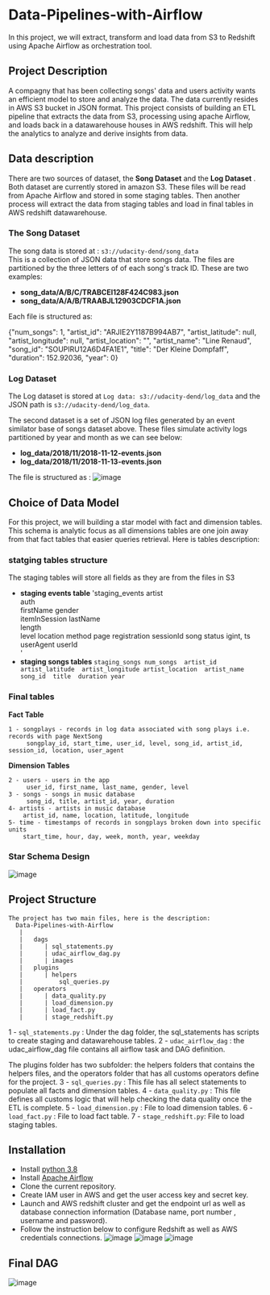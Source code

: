 # Data-Pipelines-with-Airflow
In this project, we will extract, transform and load data from S3 to Redshift using Apache  Airflow as orchestration tool.

## Project Description

A compagny that has been collecting songs' data and users activity wants an efficient model to store and analyze the data. The data currently resides in AWS S3 bucket in JSON format.
This project consists of building an ETL pipeline that extracts the data from S3, processing using apache Airflow, and loads back in a datawarehouse houses in AWS redshift.
This will help the analytics to analyze and derive insights from data.

## Data description
There are two sources of dataset, the **Song Dataset** and the **Log Dataset** .  Both dataset are currently stored in amazon S3. These files will be read from Apache Airflow and stored in some staging tables. Then another process will extract the data from staging tables and load in final tables in AWS redshift datawarehouse.

### The Song Dataset
The song data is stored at : `s3://udacity-dend/song_data`  
This is a collection of JSON data that store songs data. The files are partitioned by the three letters of of each song's track ID. These are two examples:

 - **song_data/A/B/C/TRABCEI128F424C983.json**
 - **song_data/A/A/B/TRAABJL12903CDCF1A.json**
 
 Each file is structured as:
 
 {"num_songs": 1, "artist_id": "ARJIE2Y1187B994AB7", "artist_latitude": null, "artist_longitude": null, "artist_location": "", "artist_name": "Line Renaud", "song_id": "SOUPIRU12A6D4FA1E1", "title": "Der Kleine Dompfaff", "duration": 152.92036, "year": 0}

### Log Dataset

The Log dataset is stored at `Log data: s3://udacity-dend/log_data` and the JSON path is `s3://udacity-dend/log_data`.

The second dataset is a set of JSON log files generated by an event similator base of songs dataset above. These files simulate activity logs partitioned by year and month as we can see below:

- **log_data/2018/11/2018-11-12-events.json**
- **log_data/2018/11/2018-11-13-events.json**

The file is structured as :
![image](https://raw.githubusercontent.com/tmbothe/Data_Warehouse_Project/main/images/log-data.png)


## Choice of Data Model

For this project, we will building a star model with fact and dimension tables. This schema is analytic focus as all dimensions tables are one join away from that fact tables that easier queries retrieval. Here is tables description:

### statging tables structure
 The staging tables will store all fields as they are from the files in S3
 - **staging events table** 
 'staging_events
    artist    
    auth      
    firstName 
    gender    
    itemInSession 
    lastName  
    length    
    level 
    location
    method 
    page 
    registration 
    sessionId 
    song 
    status igint,
    ts  
    userAgent 
    userId  
 '
 - **staging songs tables**
 ` staging_songs
     num_songs 
     artist_id
     artist_latitude 
     artist_longitude
     artist_location 
     artist_name 
     song_id 
     title 
     duration
     year
     `
### Final tables

**Fact Table**

    1 - songplays - records in log data associated with song plays i.e. records with page NextSong
         songplay_id, start_time, user_id, level, song_id, artist_id, session_id, location, user_agent
         
**Dimension Tables**

    2 - users - users in the app
         user_id, first_name, last_name, gender, level 
    3 - songs - songs in music database
         song_id, title, artist_id, year, duration
    4- artists - artists in music database
        artist_id, name, location, latitude, longitude
    5- time - timestamps of records in songplays broken down into specific units
        start_time, hour, day, week, month, year, weekday
 ### Star Schema Design       
 ![image](https://raw.githubusercontent.com/tmbothe/Data_Warehouse_Project/main/images/datamodel.PNG)
 
 ## Project Structure
 ```
 The project has two main files, here is the description:
   Data-Pipelines-with-Airflow
    |
    |   dags
    |      | sql_statements.py
    |      | udac_airflow_dag.py
    |      | images 
    |   plugins
    |      | helpers
    |          sql_queries.py
    |   operators
    |      | data_quality.py
    |      | load_dimension.py
    |      | load_fact.py
    |      | stage_redshift.py
 ``` 
      
 1 - `sql_statements.py` : Under the dag folder, the sql_statements has scripts to create staging and datawarehouse tables.
 2 - `udac_airflow_dag`  : the udac_airflow_dag file contains all airflow task and DAG definition.
 
 The  plugins folder has two subfolder: the helpers folders that contains the helpers files, and the operators folder that has all customs operators define for the project. 
 3 - `sql_queries.py`    : This file has all select statements to populate all facts and dimension tables.
 4 - `data_quality.py`   : This file defines all customs logic that will help checking the data quality once the ETL is complete.
 5 - `load_dimension.py` : File to load dimension tables.
 6 - `load_fact.py`      : File to load fact table.
 7 -  `stage_redshift.py`:  File to load staging tables.
 

## Installation 

- Install [python 3.8](https://www.python.org)
- Install [Apache Airflow](https://airflow.apache.org/docs/apache-airflow/stable/installation.html)
- Clone the current repository. 
- Create IAM user in AWS and get the user access key and secret key.
- Launch and AWS redshift cluster and get the endpoint url as well as database connection information (Database name, port number , username and password).
- Follow the instruction below to configure Redshift as well as AWS credentials connections.
 ![image](https://raw.githubusercontent.com/tmbothe/Data-Pipelines-with-Airflow/main/dags/images/connections1.PNG)
 ![image](https://raw.githubusercontent.com/tmbothe/Data-Pipelines-with-Airflow/main/dags/images/connections2.PNG)
 ![image](https://raw.githubusercontent.com/tmbothe/Data-Pipelines-with-Airflow/main/dags/images/connections3.PNG)


 ## Final DAG

![image](https://raw.githubusercontent.com/tmbothe/Data-Pipelines-with-Airflow/main/dags/images/final_DAG.PNG)


 

